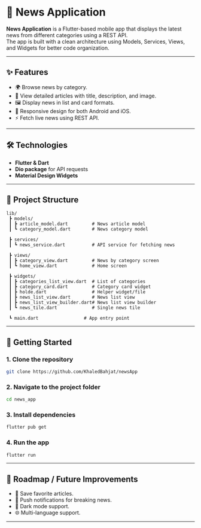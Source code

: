 # 📰 News Application

**News Application** is a Flutter-based mobile app that displays the latest news from different categories using a REST API.  
The app is built with a clean architecture using Models, Services, Views, and Widgets for better code organization.  

---

## ✨ Features  

- 🌍 Browse news by category.  
- 📰 View detailed articles with title, description, and image.  
- 🖼️ Display news in list and card formats.  
- 📱 Responsive design for both Android and iOS.  
- ⚡ Fetch live news using REST API.  

---

## 🛠️ Technologies  

- **Flutter & Dart**  
- **Dio package** for API requests  
- **Material Design Widgets**  

---

## 📂 Project Structure  

```
lib/
 ┣ models/                  
 ┃ ┣ article_model.dart         # News article model
 ┃ ┗ category_model.dart        # News category model

 ┣ services/                
 ┃ ┗ news_service.dart          # API service for fetching news

 ┣ views/                   
 ┃ ┣ category_view.dart         # News by category screen
 ┃ ┗ home_view.dart             # Home screen

 ┣ widgets/                 
 ┃ ┣ categories_list_view.dart  # List of categories
 ┃ ┣ category_card.dart         # Category card widget
 ┃ ┣ holde.dart                 # Helper widget/file
 ┃ ┣ news_list_view.dart        # News list view
 ┃ ┣ news_list_view_builder.dart# News list view builder
 ┃ ┗ news_tile.dart             # Single news tile

 ┗ main.dart                 # App entry point
```

---

## 🚀 Getting Started  

### 1. Clone the repository  
```bash
git clone https://github.com/KhaledBahjat/newsApp
```

### 2. Navigate to the project folder  
```bash
cd news_app
```

### 3. Install dependencies  
```bash
flutter pub get
```

### 4. Run the app  
```bash
flutter run
```

---

## 📌 Roadmap / Future Improvements  

- 📝 Save favorite articles.  
- 🔔 Push notifications for breaking news.  
- 🌙 Dark mode support.  
- 🌐 Multi-language support.  

---
